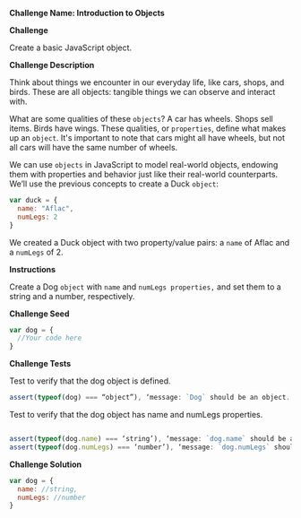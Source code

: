 **Challenge Name: Introduction to Objects**

**Challenge**

Create a basic JavaScript object.

**Challenge Description**

Think about things we encounter in our everyday life, like cars, shops, and birds. These are all objects: tangible things we can observe and interact with.

What are some qualities of these `objects`? A car has wheels. Shops sell items. Birds have wings. 
These qualities, or `properties`, define what makes up an `object`. It's important to note that cars might all have wheels, but not all cars will have the same number of wheels.

We can use `objects` in JavaScript to model real-world objects, endowing them with properties and behavior just like their real-world counterparts. We’ll use the previous concepts to create a Duck `object`:

```javascript
var duck = {
  name: "Aflac",
  numLegs: 2
} 
```
We created a Duck object with two property/value pairs: a `name` of Aflac and a `numLegs` of 2. 

**Instructions**

Create a Dog `object` with `name` and `numLegs properties,` and set them to a string and a number, respectively.

**Challenge Seed**

```javascript
var dog = {
  //Your code here
}
```
**Challenge Tests**

Test to verify that the dog object is defined.

```javascript
assert(typeof(dog) === “object”), ‘message: `Dog` should be an object.’;
```

Test to verify that the dog object has name and numLegs properties.

```javascript

assert(typeof(dog.name) === ‘string’), ‘message: `dog.name` should be a string;
assert(typeof(dog.numLegs) === ‘number’), ‘message: `dog.numLegs` should be a number;
```

**Challenge Solution**

```javascript
var dog = {
  name: //string,
  numLegs: //number
}
```
